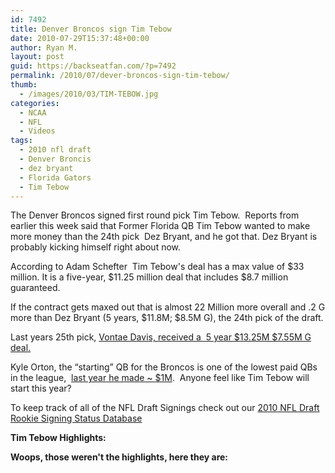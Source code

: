 ```yaml
---
id: 7492
title: Denver Broncos sign Tim Tebow
date: 2010-07-29T15:37:48+00:00
author: Ryan M.
layout: post
guid: https://backseatfan.com/?p=7492
permalink: /2010/07/dever-broncos-sign-tim-tebow/
thumb:
  - /images/2010/03/TIM-TEBOW.jpg
categories:
  - NCAA
  - NFL
  - Videos
tags:
  - 2010 nfl draft
  - Denver Broncis
  - dez bryant
  - Florida Gators
  - Tim Tebow
---
```


<div class="entry">
  <p>
    The Denver Broncos signed first round pick Tim Tebow.  Reports from earlier this week said that Former Florida QB Tim Tebow wanted to make more money than the 24th pick  Dez Bryant, and he got that. Dez Bryant is probably kicking himself right about now.
  </p>

  <p>
    According to Adam Schefter  Tim Tebow's deal has a max value of $33 million. It is a five-year, $11.25 million deal that includes $8.7 million guaranteed.
  </p>

  <p>
    If the contract gets maxed out that is almost 22 Million more overall and .2 G more than Dez Bryant (5 years, $11.8M; $8.5M G), the 24th pick of the draft.
  </p>

  <p>
    Last years 25th pick, <a href="https://backseatfan.com/2009/05/2009-nfl-draft-rookie-signing-status/">Vontae Davis, received a  5 year $13.25M $7.55M G deal.</a>
  </p>

  <p>
    Kyle Orton, the &#8220;starting&#8221; QB for the Broncos is one of the lowest paid QBs in the league,  <a href="http://content.usatoday.com/sports/football/nfl/salaries/playerdetail.aspx?player=3885">last year he made ~ $1M</a>.  Anyone feel like Tim Tebow will  start this year?<a href="http://articles.sun-sentinel.com/2009-07-31/sports/0907310053_1_vontae-davis-signings-miami-dolphins"><br /> </a>
  </p>

  <p>
    To keep track of all of the NFL Draft Signings check out our <a href="https://backseatfan.com/index.php/2010/04/2010-nfl-draft-rookie-signing-status/">2010 NFL Draft Rookie Signing Status Database</a>
  </p>

  <p>
    <strong>Tim Tebow Highlights:</strong>
  </p>

  <p>
  </p>

  <p>
    <strong>Woops, those weren't the highlights, here they are:</strong>
  </p>

  <p>
  </p>
</div>
